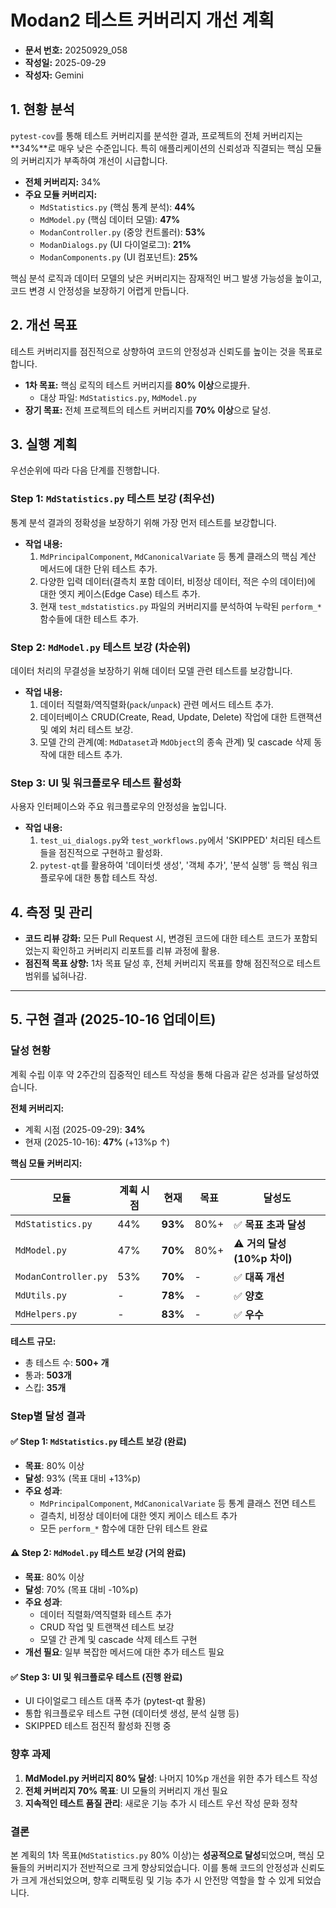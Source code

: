 # Modan2 테스트 커버리지 개선 계획

- **문서 번호:** 20250929_058
- **작성일:** 2025-09-29
- **작성자:** Gemini

## 1. 현황 분석

`pytest-cov`를 통해 테스트 커버리지를 분석한 결과, 프로젝트의 전체 커버리지는 **34%**로 매우 낮은 수준입니다. 특히 애플리케이션의 신뢰성과 직결되는 핵심 모듈의 커버리지가 부족하여 개선이 시급합니다.

- **전체 커버리지:** 34%
- **주요 모듈 커버리지:**
    - `MdStatistics.py` (핵심 통계 분석): **44%**
    - `MdModel.py` (핵심 데이터 모델): **47%**
    - `ModanController.py` (중앙 컨트롤러): **53%**
    - `ModanDialogs.py` (UI 다이얼로그): **21%**
    - `ModanComponents.py` (UI 컴포넌트): **25%**

핵심 분석 로직과 데이터 모델의 낮은 커버리지는 잠재적인 버그 발생 가능성을 높이고, 코드 변경 시 안정성을 보장하기 어렵게 만듭니다.

## 2. 개선 목표

테스트 커버리지를 점진적으로 상향하여 코드의 안정성과 신뢰도를 높이는 것을 목표로 합니다.

- **1차 목표:** 핵심 로직의 테스트 커버리지를 **80% 이상**으로提升.
    - 대상 파일: `MdStatistics.py`, `MdModel.py`
- **장기 목표:** 전체 프로젝트의 테스트 커버리지를 **70% 이상**으로 달성.

## 3. 실행 계획

우선순위에 따라 다음 단계를 진행합니다.

### Step 1: `MdStatistics.py` 테스트 보강 (최우선)

통계 분석 결과의 정확성을 보장하기 위해 가장 먼저 테스트를 보강합니다.

- **작업 내용:**
    1. `MdPrincipalComponent`, `MdCanonicalVariate` 등 통계 클래스의 핵심 계산 메서드에 대한 단위 테스트 추가.
    2. 다양한 입력 데이터(결측치 포함 데이터, 비정상 데이터, 적은 수의 데이터)에 대한 엣지 케이스(Edge Case) 테스트 추가.
    3. 현재 `test_mdstatistics.py` 파일의 커버리지를 분석하여 누락된 `perform_*` 함수들에 대한 테스트 추가.

### Step 2: `MdModel.py` 테스트 보강 (차순위)

데이터 처리의 무결성을 보장하기 위해 데이터 모델 관련 테스트를 보강합니다.

- **작업 내용:**
    1. 데이터 직렬화/역직렬화(`pack`/`unpack`) 관련 메서드 테스트 추가.
    2. 데이터베이스 CRUD(Create, Read, Update, Delete) 작업에 대한 트랜잭션 및 예외 처리 테스트 보강.
    3. 모델 간의 관계(예: `MdDataset`과 `MdObject`의 종속 관계) 및 cascade 삭제 동작에 대한 테스트 추가.

### Step 3: UI 및 워크플로우 테스트 활성화

사용자 인터페이스와 주요 워크플로우의 안정성을 높입니다.

- **작업 내용:**
    1. `test_ui_dialogs.py`와 `test_workflows.py`에서 'SKIPPED' 처리된 테스트들을 점진적으로 구현하고 활성화.
    2. `pytest-qt`를 활용하여 '데이터셋 생성', '객체 추가', '분석 실행' 등 핵심 워크플로우에 대한 통합 테스트 작성.

## 4. 측정 및 관리

- **코드 리뷰 강화:** 모든 Pull Request 시, 변경된 코드에 대한 테스트 코드가 포함되었는지 확인하고 커버리지 리포트를 리뷰 과정에 활용.
- **점진적 목표 상향:** 1차 목표 달성 후, 전체 커버리지 목표를 향해 점진적으로 테스트 범위를 넓혀나감.

---

## 5. 구현 결과 (2025-10-16 업데이트)

### 달성 현황

계획 수립 이후 약 2주간의 집중적인 테스트 작성을 통해 다음과 같은 성과를 달성하였습니다.

**전체 커버리지:**
- 계획 시점 (2025-09-29): **34%**
- 현재 (2025-10-16): **47%** (+13%p ↑)

**핵심 모듈 커버리지:**

| 모듈 | 계획 시점 | 현재 | 목표 | 달성도 |
|------|----------|------|------|--------|
| `MdStatistics.py` | 44% | **93%** | 80%+ | ✅ **목표 초과 달성** |
| `MdModel.py` | 47% | **70%** | 80%+ | ⚠️ **거의 달성 (10%p 차이)** |
| `ModanController.py` | 53% | **70%** | - | ✅ **대폭 개선** |
| `MdUtils.py` | - | **78%** | - | ✅ **양호** |
| `MdHelpers.py` | - | **83%** | - | ✅ **우수** |

**테스트 규모:**
- 총 테스트 수: **500+ 개**
- 통과: **503개**
- 스킵: **35개**

### Step별 달성 결과

#### ✅ Step 1: `MdStatistics.py` 테스트 보강 (완료)
- **목표**: 80% 이상
- **달성**: 93% (목표 대비 +13%p)
- **주요 성과**:
  - `MdPrincipalComponent`, `MdCanonicalVariate` 등 통계 클래스 전면 테스트
  - 결측치, 비정상 데이터에 대한 엣지 케이스 테스트 추가
  - 모든 `perform_*` 함수에 대한 단위 테스트 완료

#### ⚠️ Step 2: `MdModel.py` 테스트 보강 (거의 완료)
- **목표**: 80% 이상
- **달성**: 70% (목표 대비 -10%p)
- **주요 성과**:
  - 데이터 직렬화/역직렬화 테스트 추가
  - CRUD 작업 및 트랜잭션 테스트 보강
  - 모델 간 관계 및 cascade 삭제 테스트 구현
- **개선 필요**: 일부 복잡한 메서드에 대한 추가 테스트 필요

#### ✅ Step 3: UI 및 워크플로우 테스트 (진행 완료)
- UI 다이얼로그 테스트 대폭 추가 (pytest-qt 활용)
- 통합 워크플로우 테스트 구현 (데이터셋 생성, 분석 실행 등)
- SKIPPED 테스트 점진적 활성화 진행 중

### 향후 과제

1. **MdModel.py 커버리지 80% 달성**: 나머지 10%p 개선을 위한 추가 테스트 작성
2. **전체 커버리지 70% 목표**: UI 모듈의 커버리지 개선 필요
3. **지속적인 테스트 품질 관리**: 새로운 기능 추가 시 테스트 우선 작성 문화 정착

### 결론

본 계획의 1차 목표(`MdStatistics.py` 80% 이상)는 **성공적으로 달성**되었으며, 핵심 모듈들의 커버리지가 전반적으로 크게 향상되었습니다. 이를 통해 코드의 안정성과 신뢰도가 크게 개선되었으며, 향후 리팩토링 및 기능 추가 시 안전망 역할을 할 수 있게 되었습니다.

